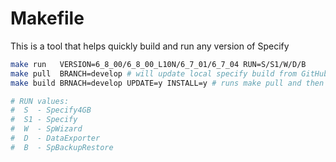 # Makefile

This is a tool that helps quickly build and run any version of Specify

```sh
make run   VERSION=6_8_00/6_8_00_L10N/6_7_01/6_7_04 RUN=S/S1/W/D/B
make pull  BRANCH=develop # will update local specify build from GitHub # can select any branch
make build BRNACH=develop UPDATE=y INSTALL=y # runs make pull and then builds it

# RUN values:
#  S  - Specify4GB
#  S1 - Specify
#  W  - SpWizard
#  D  - DataExporter
#  B  - SpBackupRestore
```
